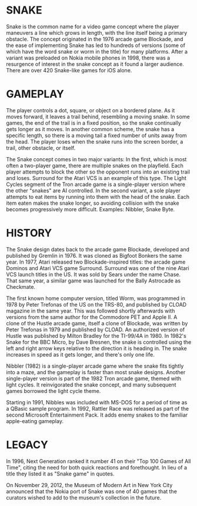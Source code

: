 # SNAKE
Snake is the common name for a video game concept where the player maneuvers a line which grows in length, with the line itself being a primary obstacle. The concept originated in the 1976 arcade game Blockade, and the ease of implementing Snake has led to hundreds of versions (some of which have the word snake or worm in the title) for many platforms. After a variant was preloaded on Nokia mobile phones in 1998, there was a resurgence of interest in the snake concept as it found a larger audience. There are over 420 Snake-like games for iOS alone.

# GAMEPLAY
The player controls a dot, square, or object on a bordered plane. As it moves forward, it leaves a trail behind, resembling a moving snake. In some games, the end of the trail is in a fixed position, so the snake continually gets longer as it moves. In another common scheme, the snake has a specific length, so there is a moving tail a fixed number of units away from the head. The player loses when the snake runs into the screen border, a trail, other obstacle, or itself.

The Snake concept comes in two major variants:
In the first, which is most often a two-player game, there are multiple snakes on the playfield. Each player attempts to block the other so the opponent runs into an existing trail and loses. Surround for the Atari VCS is an example of this type. The Light Cycles segment of the Tron arcade game is a single-player version where the other "snakes" are AI controlled.
In the second variant, a sole player attempts to eat items by running into them with the head of the snake. Each item eaten makes the snake longer, so avoiding collision with the snake becomes progressively more difficult. Examples: Nibbler, Snake Byte.

# HISTORY
The Snake design dates back to the arcade game Blockade, developed and published by Gremlin in 1976. It was cloned as Bigfoot Bonkers the same year. In 1977, Atari released two Blockade-inspired titles: the arcade game Dominos and Atari VCS game Surround. Surround was one of the nine Atari VCS launch titles in the US. It was sold by Sears under the name Chase. That same year, a similar game was launched for the Bally Astrocade as Checkmate.

The first known home computer version, titled Worm, was programmed in 1978 by Peter Trefonas of the US on the TRS-80, and published by CLOAD magazine in the same year. This was followed shortly afterwards with versions from the same author for the Commodore PET and Apple II. A clone of the Hustle arcade game, itself a clone of Blockade, was written by Peter Trefonas in 1979 and published by CLOAD. An authorized version of Hustle was published by Milton Bradley for the TI-99/4A in 1980. In 1982's Snake for the BBC Micro, by Dave Bresnen, the snake is controlled using the left and right arrow keys relative to the direction it is heading in. The snake increases in speed as it gets longer, and there's only one life.

Nibbler (1982) is a single-player arcade game where the snake fits tightly into a maze, and the gameplay is faster than most snake designs. Another single-player version is part of the 1982 Tron arcade game, themed with light cycles. It reinvigorated the snake concept, and many subsequent games borrowed the light cycle theme.

Starting in 1991, Nibbles was included with MS-DOS for a period of time as a QBasic sample program. In 1992, Rattler Race was released as part of the second Microsoft Entertainment Pack. It adds enemy snakes to the familiar apple-eating gameplay.

# LEGACY
In 1996, Next Generation ranked it number 41 on their "Top 100 Games of All Time", citing the need for both quick reactions and forethought. In lieu of a title they listed it as "Snake game" in quotes.

On November 29, 2012, the Museum of Modern Art in New York City announced that the Nokia port of Snake was one of 40 games that the curators wished to add to the museum's collection in the future.
